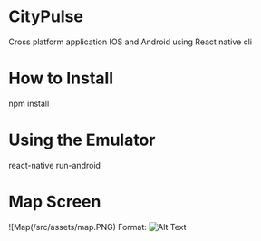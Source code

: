 # CityPulse

Cross platform application IOS and Android using React native cli 

# How to Install 

npm install 

# Using the Emulator 

react-native run-android


# Map Screen 
![Map(/src/assets/map.PNG)
Format: ![Alt Text](url)

